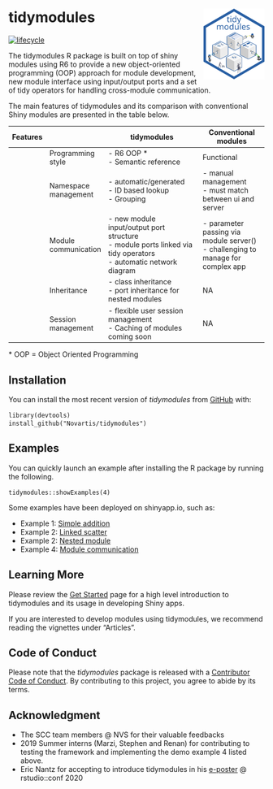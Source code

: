 <!-- README.md is generated from README.Rmd. Please edit that file -->

tidymodules <img src="man/figures/logo.svg" align="right" height="139" />
=========================================================================

[![lifecycle](https://img.shields.io/badge/lifecycle-experimental-orange.svg)](https://www.tidyverse.org/lifecycle/#experimental)

The tidymodules R package is built on top of shiny modules using R6 to
provide a new object-oriented programming (OOP) approach for module
development, new module interface using input/output ports and a set of
tidy operators for handling cross-module communication.

The main features of tidymodules and its comparison with conventional
Shiny modules are presented in the table below.

<table>
<colgroup>
<col style="width: 1%" />
<col style="width: 9%" />
<col style="width: 52%" />
<col style="width: 36%" />
</colgroup>
<thead>
<tr class="header">
<th>Features</th>
<th></th>
<th>tidymodules</th>
<th>Conventional modules</th>
</tr>
</thead>
<tbody>
<tr class="odd">
<td><a href="articles/intro.html"><i style="color:#285fa4;" class="fas fa-laptop-code fa-2x"></i></a></td>
<td>Programming style</td>
<td>- R6 OOP * <br/> - Semantic reference</td>
<td>Functional</td>
</tr>
<tr class="even">
<td><a href="articles/namespace.html"><i style="color:#285fa4;" class="fas fa-th-large fa-2x"></i></a></td>
<td>Namespace management</td>
<td>- automatic/generated <br/> - ID based lookup <br/> - Grouping</td>
<td>- manual management <br /> - must match between ui and server</td>
</tr>
<tr class="odd">
<td><a href="articles/communication.html"><i style="color:#285fa4;" class="fas fa-directions fa-2x"></i></a></td>
<td>Module communication</td>
<td>- new module input/output port structure <br/> - module ports linked via tidy operators <br/> - automatic network diagram</td>
<td>- parameter passing via module server() <br/> - challenging to manage for complex app</td>
</tr>
<tr class="even">
<td><a href="articles/inheritance.html"><i style="color:#285fa4;" class="fas fa-sitemap fa-2x"></i></a></td>
<td>Inheritance</td>
<td>- class inheritance <br/> - port inheritance for nested modules</td>
<td>NA</td>
</tr>
<tr class="odd">
<td><a href="articles/session.html"><i style="color:#285fa4;" class="fas fa-users fa-2x"></i></a></td>
<td>Session management</td>
<td>- flexible user session management <br/> - Caching of modules coming soon</td>
<td>NA</td>
</tr>
</tbody>
</table>

\* OOP = Object Oriented Programming

Installation
------------

You can install the most recent version of *tidymodules* from
[GitHub](https://github.com/Novartis/tidymodules) with:

    library(devtools)
    install_github("Novartis/tidymodules")

Examples
--------

You can quickly launch an example after installing the R package by
running the following.

    tidymodules::showExamples(4)

Some examples have been deployed on shinyapp.io, such as:

-   Example 1: [Simple addition
    <i class="fas fa-rocket"></i>](https://tidymodules.shinyapps.io/1_simple_addition/)
-   Example 2: [Linked scatter
    <i class="fas fa-rocket"></i>](https://tidymodules.shinyapps.io/2_linked_scatter/)
-   Example 2: [Nested module
    <i class="fas fa-rocket"></i>](https://tidymodules.shinyapps.io/3_nested_modules/)
-   Example 4: [Module communication
    <i class="fas fa-rocket"></i>](https://tidymodules.shinyapps.io/4_communication/)

Learning More
-------------

Please review the [Get Started](https://opensource.nibr.com/tidymodules/articles/tidymodules.html)
page for a high level introduction to tidymodules and its usage in
developing Shiny apps.

If you are interested to develop modules using tidymodules, we recommend
reading the vignettes under “Articles”.

Code of Conduct
---------------

Please note that the *tidymodules* package is released with a
[Contributor Code of Conduct](CODE_OF_CONDUCT.md). By contributing to
this project, you agree to abide by its terms.

Acknowledgment
--------------

-   The SCC team members @ NVS for their valuable feedbacks
-   2019 Summer interns (Marzi, Stephen and Renan) for contributing to
    testing the framework and implementing the demo example 4 listed
    above.
-   Eric Nantz for accepting to introduce tidymodules in his
    [e-poster](https://rpodcast.shinyapps.io/highlights-shiny) @
    rstudio::conf 2020

